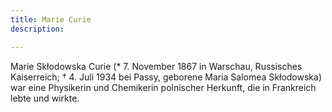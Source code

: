 ```yaml
---
title: Marie Curie
description:

---
```


Marie Skłodowska Curie (* 7. November 1867 in Warschau, Russisches Kaiserreich; † 4. Juli 1934 bei Passy, geborene Maria Salomea Skłodowska) war eine Physikerin und Chemikerin polnischer Herkunft, die in Frankreich lebte und wirkte.